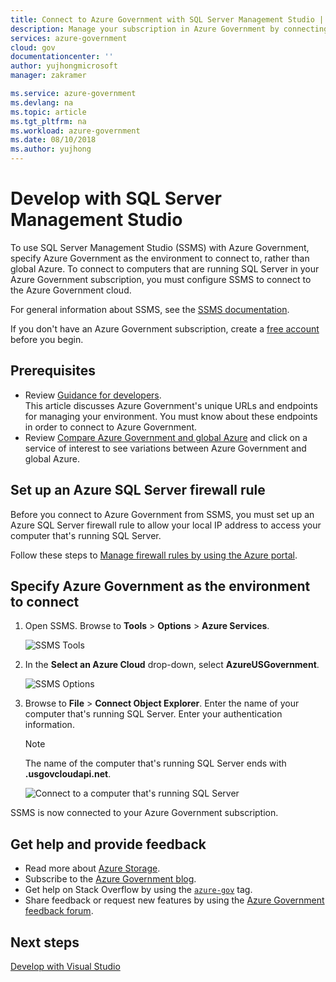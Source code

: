 ```yaml
---
title: Connect to Azure Government with SQL Server Management Studio | Microsoft Docs
description: Manage your subscription in Azure Government by connecting with SSMS.
services: azure-government
cloud: gov
documentationcenter: ''
author: yujhongmicrosoft
manager: zakramer

ms.service: azure-government
ms.devlang: na
ms.topic: article
ms.tgt_pltfrm: na
ms.workload: azure-government
ms.date: 08/10/2018
ms.author: yujhong
---
```


# Develop with SQL Server Management Studio 

To use SQL Server Management Studio (SSMS) with Azure Government, specify Azure Government as the environment to connect to, rather than global Azure. To connect to computers that are running SQL Server in your Azure Government subscription, you must configure SSMS to connect to the Azure Government cloud. 

For general information about SSMS, see the [SSMS documentation](https://docs.microsoft.com/sql/ssms/download-sql-server-management-studio-ssms).

If you don't have an Azure Government subscription, create a [free account](https://azure.microsoft.com/global-infrastructure/government/request/) before you begin.

## Prerequisites

* Review [Guidance for developers](documentation-government-developer-guide.md).<br/> This article discusses Azure Government's unique URLs and endpoints for managing your environment. You must know about these endpoints in order to connect to Azure Government. 
* Review [Compare Azure Government and global Azure](compare-azure-government-global-azure.md) and click on a service of interest to see variations between Azure Government and global Azure.

## Set up an Azure SQL Server firewall rule

Before you connect to Azure Government from SSMS, you must set up an Azure SQL Server firewall rule to allow your local IP address to access your computer that's running SQL Server. 

Follow these steps to [Manage firewall rules by using the Azure portal](../sql-database/sql-database-firewall-configure.md#manage-firewall-rules-using-the-azure-portal). 

## Specify Azure Government as the environment to connect

1. Open SSMS. Browse to **Tools** > **Options** > **Azure Services**.

    ![SSMS Tools](./media/documentation-government-connect-with-ssms-img1.png)

2. In the **Select an Azure Cloud** drop-down, select **AzureUSGovernment**.

    ![SSMS Options](./media/documentation-government-connect-with-ssms-img2.png)

3. Browse to **File** > **Connect Object Explorer**. Enter the name of your computer that's running SQL Server. Enter your authentication information. 

    >[!Note]
    >The name of the computer that's running SQL Server ends with **.usgovcloudapi.net**.
    >
    >

    ![Connect to a computer that's running SQL Server](./media/documentation-government-connect-with-ssms-img3.png)

SSMS is now connected to your Azure Government subscription.

## Get help and provide feedback

* Read more about [Azure Storage](https://docs.microsoft.com/azure/storage/). 
* Subscribe to the [Azure Government blog](https://blogs.msdn.microsoft.com/azuregov/).
* Get help on Stack Overflow by using the [`azure-gov`](https://stackoverflow.com/questions/tagged/azure-gov) tag.
* Share feedback or request new features by using the [Azure Government feedback forum](https://feedback.azure.com/forums/558487-azure-government).

## Next steps

[Develop with Visual Studio](documentation-government-get-started-connect-with-vs.md)